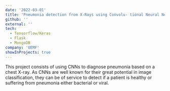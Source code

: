 ```yaml
---
date: '2022-03-01'
title: 'Pneumonia detection from X-Rays using Convolu- tional Neural Networks'
github: ''
external: ''
tech:
  - Tensorflow/Keras
  - Flask
  - MongoDB
company: 'UEMF'
showInProjects: true
---
```


This project consists of using CNNs to diagnose pneumonia based on a chest X-ray. As CNNs are well known for their great potential in image classification, they can be of service to detect if a patient is healthy or suffering from pneumonia either bacterial or viral.
